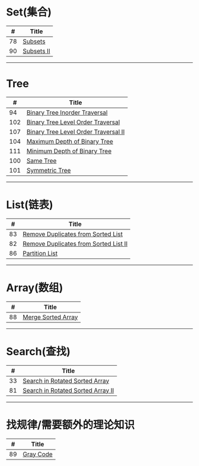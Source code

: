 # Set(集合) 
| # | Title |
|---|-------|
| 78 |[Subsets](https://leetcode.com/problems/subsets/)|
| 90 |[Subsets II](https://leetcode.com/problems/subsets-ii/)|
***
# Tree
| # | Title |
|---|-------|
| 94 |[Binary Tree Inorder Traversal](https://leetcode.com/problems/binary-tree-inorder-traversal/)|
| 102 |[Binary Tree Level Order Traversal](https://leetcode.com/problems/binary-tree-level-order-traversal/)|
| 107 |[Binary Tree Level Order Traversal II](https://leetcode.com/problems/binary-tree-level-order-traversal-ii/)|
| 104 |[Maximum Depth of Binary Tree](https://leetcode.com/problems/maximum-depth-of-binary-tree/)|
| 111 |[Minimum Depth of Binary Tree](https://leetcode.com/problems/minimum-depth-of-binary-tree/)|
| 100 |[Same Tree](https://leetcode.com/problems/same-tree/)|
| 101 |[Symmetric Tree](https://leetcode.com/problems/symmetric-tree/)|
***
# List(链表)
| # | Title |
|---|-------|
| 83 |[Remove Duplicates from Sorted List](https://leetcode.com/problems/remove-duplicates-from-sorted-list/)|
| 82 |[Remove Duplicates from Sorted List II](https://leetcode.com/problems/remove-duplicates-from-sorted-list-ii/)|
| 86 |[Partition List](https://leetcode.com/problems/partition-list/)|
***
# Array(数组)
| # | Title |
|---|-------|
| 88 |[Merge Sorted Array](https://leetcode.com/problems/merge-sorted-array/)|
***
# Search(查找)
| # | Title |
|---|-------|
| 33 |[Search in Rotated Sorted Array](https://leetcode.com/problems/search-in-rotated-sorted-array/)|
| 81 |[Search in Rotated Sorted Array II](https://leetcode.com/problems/search-in-rotated-sorted-array-ii/)|
***
# 找规律/需要额外的理论知识
| # | Title |
|---|-------|
| 89 |[Gray Code](https://leetcode.com/problems/gray-code/)|
